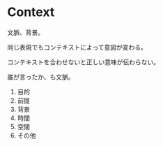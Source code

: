 # Context

文脈、背景。

同じ表現でもコンテキストによって意図が変わる。

コンテキストを合わせないと正しい意味が伝わらない。

誰が言ったか、も文脈。

1. 目的
2. 前提
3. 背景
4. 時間
5. 空間
6. その他
